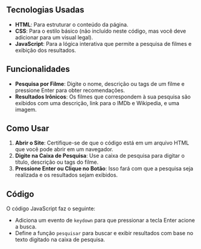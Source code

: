 ## Tecnologias Usadas

- **HTML**: Para estruturar o conteúdo da página.
- **CSS**: Para o estilo básico (não incluído neste código, mas você deve adicionar para um visual legal).
- **JavaScript**: Para a lógica interativa que permite a pesquisa de filmes e exibição dos resultados.

## Funcionalidades

- **Pesquisa por Filme**: Digite o nome, descrição ou tags de um filme e pressione Enter para obter recomendações.
- **Resultados Irônicos**: Os filmes que correspondem à sua pesquisa são exibidos com uma descrição, link para o IMDb e Wikipedia, e uma imagem.

## Como Usar

1. **Abrir o Site**: Certifique-se de que o código está em um arquivo HTML que você pode abrir em um navegador.
2. **Digite na Caixa de Pesquisa**: Use a caixa de pesquisa para digitar o título, descrição ou tags do filme.
3. **Pressione Enter ou Clique no Botão**: Isso fará com que a pesquisa seja realizada e os resultados sejam exibidos.

## Código

O código JavaScript faz o seguinte:
- Adiciona um evento de `keydown` para que pressionar a tecla Enter acione a busca.
- Define a função `pesquisar` para buscar e exibir resultados com base no texto digitado na caixa de pesquisa.
